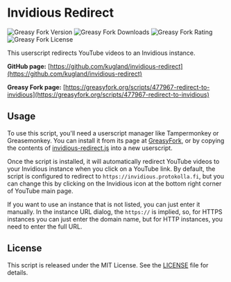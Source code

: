 # Invidious Redirect

![Greasy Fork Version](https://img.shields.io/greasyfork/v/477967-redirect-to-invidious)
![Greasy Fork Downloads](https://img.shields.io/greasyfork/dt/477967-redirect-to-invidious)
![Greasy Fork Rating](https://img.shields.io/greasyfork/rating-count/477967-redirect-to-invidious)
![Greasy Fork License](https://img.shields.io/greasyfork/l/477967-redirect-to-invidious)

This userscript redirects YouTube videos to an Invidious instance.

**GitHub page:**
[https://github.com/kugland/invidious-redirect](https://github.com/kugland/invidious-redirect)

**Greasy Fork page:**
[https://greasyfork.org/scripts/477967-redirect-to-invidious](https://greasyfork.org/scripts/477967-redirect-to-invidious)

## Usage

To use this script, you'll need a userscript manager like Tampermonkey or
Greasemonkey. You can install it from its page at
[GreasyFork](https://greasyfork.org/scripts/477967-redirect-to-invidious), or by
copying the contents of
[invidious-redirect.js](https://raw.githubusercontent.com/kugland/invidious-redirect/master/invidious-redirect.js)
into a new userscript.

Once the script is installed, it will automatically redirect YouTube videos to
your Invidious instance when you click on a YouTube link. By default, the script
is configured to redirect to `https://invidious.protokolla.fi`, but you can change
this by clicking on the Invidious icon at the bottom right corner of YouTube main
page.

If you want to use an instance that is not listed, you can just enter it manually.
In the instance URL dialog, the `https://` is implied, so, for HTTPS instances you
can just enter the domain name, but for HTTP instances, you need to enter the full
URL.

## License

This script is released under the MIT License. See the [LICENSE](https://raw.githubusercontent.com/kugland/invidious-redirect/master/LICENSE) file
for details.
